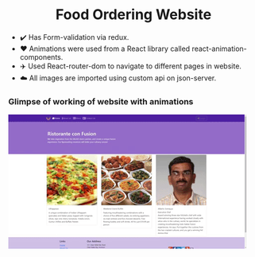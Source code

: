 <h1 align="center"> Food Ordering Website</h1>

* ✔️ Has Form-validation via redux.
* ❤️ Animations were used from a React library called react-animation-components.
* ✈️ Used React-router-dom to navigate to different pages in website.
* ☁️ All images are imported using custom api on json-server.

### Glimpse of working of website with animations

![GIF of website](giphy.gif?raw=true "GIF of website")